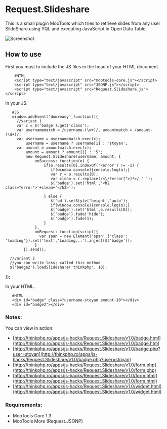 Request.Slideshare
====================

This is a small plugin MooTools which tries to retrieve slides from any user SlideShare using YQL and executing JavaScript in Open Data Table.


![Screenshot](http://farm5.static.flickr.com/4085/5109861642_27e2f6eaab_b.jpg)

How to use
----------

First you must to include the JS files in the head of your HTML document.

        #HTML
        <script type="text/javascript" src="mootools-core.js"></script>
        <script type="text/javascript" src="JSONP.js"></script>
        <script type="text/javascript" src="Request.Slideshare.js"></script>

In your JS.

       #JS
       window.addEvent('domready',function(){
         //variant 1
         var c = $('badge').get('class');
         var usernamematch = /username-(\w+)/, amountmatch = /amount-(\d+)/; 
         var username = usernamematch.exec(c);
             username = username ? username[1] : 'stoyan';  
         var amount = amountmatch.exec(c);
             amount = amount ? amount[1] : '5';  
             new Request.Slideshare(username, amount, {
                 onSuccess: function(o) {
                     if(o.results[0].indexOf('<error') != -1) {
                        if(window.console){console.log(o);}
                        var r = o.results[0]; 
                        var clean = r.replace(/<\/?error[^>]*>/,' '); 
                        $('badge').set('html','<h2 class="error">'+clean+'</h2>');

                     } else {
                        $('bd').setStyle('height','auto');
                        if(window.console){console.log(o);}
                        $('badge').set('html',o.results[0]);
                        $('badge').fade('hide'); 
                        $('badge').fade(1);
                     }
                 },
                 onRequest: function(script){
                   var span = new Element('span',{'class': 'loading'}).set('text','Loading...').inject($('badge'));
                 }  
            }).send();
 
      //variant 2
      //you can write less; called this method
      $('badge2').loadSlideshare('thinkphp', 10);
});


In your HTML.

       #HTML
       <div id="badge" class="username-stoyan amount-10"></div>       
       <div id="badge2"></div>       

### Notes:

You can view in action:

- [http://thinkphp.ro/apps/js-hacks/Request.Slideshare/v1.0/badge.html](http://thinkphp.ro/apps/js-hacks/Request.Slideshare/v1.0/badge.html
- [http://thinkphp.ro/apps/js-hacks/Request.Slideshare/v1.0/badge.php?user=stoyan](http://thinkphp.ro/apps/js-hacks/Request.Slideshare/v1.0/badge.php?user=stoyan)
- [http://thinkphp.ro/apps/js-hacks/Request.Slideshare/v1.0/form.php](http://thinkphp.ro/apps/js-hacks/Request.Slideshare/v1.0/form.php)
- [http://thinkphp.ro/apps/js-hacks/Request.Slideshare/v1.0/form.html](http://thinkphp.ro/apps/js-hacks/Request.Slideshare/v1.0/form.html)
- [http://thinkphp.ro/apps/js-hacks/Request.Slideshare/v1.0/widget.html](http://thinkphp.ro/apps/js-hacks/Request.Slideshare/v1.0/widget.html)


### Requirements:

- MooTools Core 1.3
- MooTools More (Request.JSONP)
